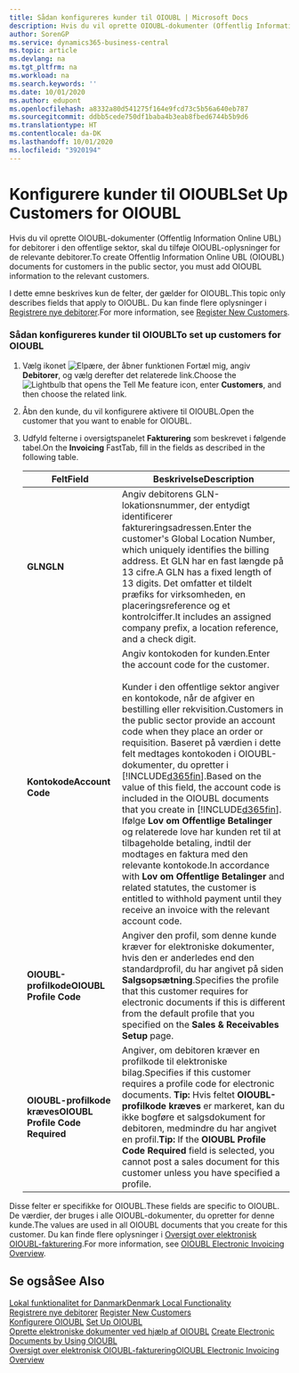 ```yaml
---
title: Sådan konfigureres kunder til OIOUBL | Microsoft Docs
description: Hvis du vil oprette OIOUBL-dokumenter (Offentlig Information Online UBL) for debitorer i den offentlige sektor, skal du tilføje OIOUBL-oplysninger for de relevante debitorer.
author: SorenGP
ms.service: dynamics365-business-central
ms.topic: article
ms.devlang: na
ms.tgt_pltfrm: na
ms.workload: na
ms.search.keywords: ''
ms.date: 10/01/2020
ms.author: edupont
ms.openlocfilehash: a8332a80d541275f164e9fcd73c5b56a640eb787
ms.sourcegitcommit: ddbb5cede750df1baba4b3eab8fbed6744b5b9d6
ms.translationtype: HT
ms.contentlocale: da-DK
ms.lasthandoff: 10/01/2020
ms.locfileid: "3920194"
---
```

# <a name="set-up-customers-for-oioubl"></a><span data-ttu-id="4b1b0-103">Konfigurere kunder til OIOUBL</span><span class="sxs-lookup"><span data-stu-id="4b1b0-103">Set Up Customers for OIOUBL</span></span>
<span data-ttu-id="4b1b0-104">Hvis du vil oprette OIOUBL-dokumenter (Offentlig Information Online UBL) for debitorer i den offentlige sektor, skal du tilføje OIOUBL-oplysninger for de relevante debitorer.</span><span class="sxs-lookup"><span data-stu-id="4b1b0-104">To create Offentlig Information Online UBL (OIOUBL) documents for customers in the public sector, you must add OIOUBL information to the relevant customers.</span></span>  

 <span data-ttu-id="4b1b0-105">I dette emne beskrives kun de felter, der gælder for OIOUBL.</span><span class="sxs-lookup"><span data-stu-id="4b1b0-105">This topic only describes fields that apply to OIOUBL.</span></span> <span data-ttu-id="4b1b0-106">Du kan finde flere oplysninger i [Registrere nye debitorer](../../sales-how-register-new-customers.md).</span><span class="sxs-lookup"><span data-stu-id="4b1b0-106">For more information, see [Register New Customers](../../sales-how-register-new-customers.md).</span></span>  

### <a name="to-set-up-customers-for-oioubl"></a><span data-ttu-id="4b1b0-107">Sådan konfigureres kunder til OIOUBL</span><span class="sxs-lookup"><span data-stu-id="4b1b0-107">To set up customers for OIOUBL</span></span>  

1.  <span data-ttu-id="4b1b0-108">Vælg ikonet ![Elpære, der åbner funktionen Fortæl mig](../../media/ui-search/search_small.png "Fortæl mig, hvad du vil foretage dig"), angiv **Debitorer**, og vælg derefter det relaterede link.</span><span class="sxs-lookup"><span data-stu-id="4b1b0-108">Choose the ![Lightbulb that opens the Tell Me feature](../../media/ui-search/search_small.png "Tell me what you want to do") icon, enter **Customers**, and then choose the related link.</span></span>  
2.  <span data-ttu-id="4b1b0-109">Åbn den kunde, du vil konfigurere aktivere til OIOUBL.</span><span class="sxs-lookup"><span data-stu-id="4b1b0-109">Open the customer that you want to enable for OIOUBL.</span></span>  
3.  <span data-ttu-id="4b1b0-110">Udfyld felterne i oversigtspanelet **Fakturering** som beskrevet i følgende tabel.</span><span class="sxs-lookup"><span data-stu-id="4b1b0-110">On the **Invoicing** FastTab, fill in the fields as described in the following table.</span></span>  

    |<span data-ttu-id="4b1b0-111">Felt</span><span class="sxs-lookup"><span data-stu-id="4b1b0-111">Field</span></span>|<span data-ttu-id="4b1b0-112">Beskrivelse</span><span class="sxs-lookup"><span data-stu-id="4b1b0-112">Description</span></span>|  
    |---------------------------------|---------------------------------------|  
    |<span data-ttu-id="4b1b0-113">**GLN**</span><span class="sxs-lookup"><span data-stu-id="4b1b0-113">**GLN**</span></span>|<span data-ttu-id="4b1b0-114">Angiv debitorens GLN-lokationsnummer, der entydigt identificerer faktureringsadressen.</span><span class="sxs-lookup"><span data-stu-id="4b1b0-114">Enter the customer's Global Location Number, which uniquely identifies the billing address.</span></span> <span data-ttu-id="4b1b0-115">Et GLN har en fast længde på 13 cifre.</span><span class="sxs-lookup"><span data-stu-id="4b1b0-115">A GLN has a fixed length of 13 digits.</span></span> <span data-ttu-id="4b1b0-116">Det omfatter et tildelt præfiks for virksomheden, en placeringsreference og et kontrolciffer.</span><span class="sxs-lookup"><span data-stu-id="4b1b0-116">It includes an assigned company prefix, a location reference, and a check digit.</span></span>|  
    |<span data-ttu-id="4b1b0-117">**Kontokode**</span><span class="sxs-lookup"><span data-stu-id="4b1b0-117">**Account Code**</span></span>|<span data-ttu-id="4b1b0-118">Angiv kontokoden for kunden.</span><span class="sxs-lookup"><span data-stu-id="4b1b0-118">Enter the account code for the customer.</span></span><br /><br /> <span data-ttu-id="4b1b0-119">Kunder i den offentlige sektor angiver en kontokode, når de afgiver en bestilling eller rekvisition.</span><span class="sxs-lookup"><span data-stu-id="4b1b0-119">Customers in the public sector provide an account code when they place an order or requisition.</span></span> <span data-ttu-id="4b1b0-120">Baseret på værdien i dette felt medtages kontokoden i OIOUBL-dokumenter, du opretter i [!INCLUDE[d365fin](../../includes/d365fin_md.md)].</span><span class="sxs-lookup"><span data-stu-id="4b1b0-120">Based on the value of this field, the account code is included in the OIOUBL documents that you create in [!INCLUDE[d365fin](../../includes/d365fin_md.md)].</span></span> <span data-ttu-id="4b1b0-121">Ifølge **Lov om Offentlige Betalinger** og relaterede love har kunden ret til at tilbageholde betaling, indtil der modtages en faktura med den relevante kontokode.</span><span class="sxs-lookup"><span data-stu-id="4b1b0-121">In accordance with **Lov om Offentlige Betalinger** and related statutes, the customer is entitled to withhold payment until they receive an invoice with the relevant account code.</span></span>|  
    |<span data-ttu-id="4b1b0-122">**OIOUBL-profilkode**</span><span class="sxs-lookup"><span data-stu-id="4b1b0-122">**OIOUBL Profile Code**</span></span>|<span data-ttu-id="4b1b0-123">Angiver den profil, som denne kunde kræver for elektroniske dokumenter, hvis den er anderledes end den standardprofil, du har angivet på siden **Salgsopsætning**.</span><span class="sxs-lookup"><span data-stu-id="4b1b0-123">Specifies the profile that this customer requires for electronic documents if this is different from the default profile that you specified on the **Sales & Receivables Setup** page.</span></span>|  
    |<span data-ttu-id="4b1b0-124">**OIOUBL-profilkode kræves**</span><span class="sxs-lookup"><span data-stu-id="4b1b0-124">**OIOUBL Profile Code Required**</span></span>|<span data-ttu-id="4b1b0-125">Angiver, om debitoren kræver en profilkode til elektroniske bilag.</span><span class="sxs-lookup"><span data-stu-id="4b1b0-125">Specifies if this customer requires a profile code for electronic documents.</span></span> <span data-ttu-id="4b1b0-126">**Tip:** Hvis feltet **OIOUBL-profilkode kræves** er markeret, kan du ikke bogføre et salgsdokument for debitoren, medmindre du har angivet en profil.</span><span class="sxs-lookup"><span data-stu-id="4b1b0-126">**Tip:**  If the **OIOUBL Profile Code Required** field is selected, you cannot post a sales document for this customer unless you have specified a profile.</span></span>|  

 <span data-ttu-id="4b1b0-127">Disse felter er specifikke for OIOUBL.</span><span class="sxs-lookup"><span data-stu-id="4b1b0-127">These fields are specific to OIOUBL.</span></span> <span data-ttu-id="4b1b0-128">De værdier, der bruges i alle OIOUBL-dokumenter, du opretter for denne kunde.</span><span class="sxs-lookup"><span data-stu-id="4b1b0-128">The values are used in all OIOUBL documents that you create for this customer.</span></span> <span data-ttu-id="4b1b0-129">Du kan finde flere oplysninger i [Oversigt over elektronisk OIOUBL-fakturering](oioubl-electronic-invoicing-overview.md).</span><span class="sxs-lookup"><span data-stu-id="4b1b0-129">For more information, see [OIOUBL Electronic Invoicing Overview](oioubl-electronic-invoicing-overview.md).</span></span>  

## <a name="see-also"></a><span data-ttu-id="4b1b0-130">Se også</span><span class="sxs-lookup"><span data-stu-id="4b1b0-130">See Also</span></span>  
[<span data-ttu-id="4b1b0-131">Lokal funktionalitet for Danmark</span><span class="sxs-lookup"><span data-stu-id="4b1b0-131">Denmark Local Functionality</span></span>](denmark-local-functionality.md)  
<span data-ttu-id="4b1b0-132">[Registrere nye debitorer](../../sales-how-register-new-customers.md) </span><span class="sxs-lookup"><span data-stu-id="4b1b0-132">[Register New Customers](../../sales-how-register-new-customers.md) </span></span>  
<span data-ttu-id="4b1b0-133">[Konfigurere OIOUBL](how-to-set-up-oioubl.md) </span><span class="sxs-lookup"><span data-stu-id="4b1b0-133">[Set Up OIOUBL](how-to-set-up-oioubl.md) </span></span>  
<span data-ttu-id="4b1b0-134">[Oprette elektroniske dokumenter ved hjælp af OIOUBL](how-to-create-electronic-documents-by-using-oioubl.md) </span><span class="sxs-lookup"><span data-stu-id="4b1b0-134">[Create Electronic Documents by Using OIOUBL](how-to-create-electronic-documents-by-using-oioubl.md) </span></span>  
[<span data-ttu-id="4b1b0-135">Oversigt over elektronisk OIOUBL-fakturering</span><span class="sxs-lookup"><span data-stu-id="4b1b0-135">OIOUBL Electronic Invoicing Overview</span></span>](oioubl-electronic-invoicing-overview.md)  

